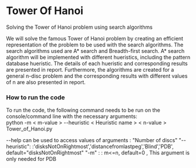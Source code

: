 # Tower Of Hanoi 

Solving the Tower of Hanoi problem using search algorithms

We will solve the famous Tower of Hanoi problem by creating an efficient representation of the problem to be used with the search algorithms. 
The search algorithms used are A* search and Breadth-first search.
A* search algorithm will be implemented with different hueristics, including the pattern database hueristic. The details of each hueristic and corresponding results are presented in report.
Furthermore, the algorithms are created for a general n-disc problem and the corresponding results with different values of n are also presented in report.


### How to run the code

To run the code, the following command needs to be run on the console/command line with the necessary arguments:<br>
python -m < m-value > --heuristic < Heuristic name > < n-value > Tower_of_Hanoi.py

--help can be used to access values of arguments
<n-value> : "Number of discs"
"--heuristic": <m-value> :'disksNotOnRightmost','distancefromlastpeg','Blind','PDB', default="disksNotOnRightmost"
"-m" : <m-value> : m<=n, default=0 , This argument is only needed for PDB
